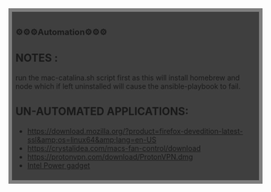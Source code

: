 
<div style="background:rgba(0,0,0,0.5);padding:0.5em;">
<div style="background:rgba(0,0,0,0.5);padding:0.5em;">
<h3>⚙️⚙️⚙️Automation⚙️⚙️⚙️</h3>   

## NOTES : 
run the mac-catalina.sh script first as this will install homebrew and node which if left uninstalled will cause the ansible-playbook to fail. 


## UN-AUTOMATED APPLICATIONS: 
* https://download.mozilla.org/?product=firefox-devedition-latest-ssl&amp;os=linux64&amp;lang=en-US 
* https://crystalidea.com/macs-fan-control/download
* https://protonvpn.com/download/ProtonVPN.dmg
* <a href="/content/dam/develop/external/us/en/documents/Intel%20Power%20Gadget.dmg">Intel Power gadget</a> 




